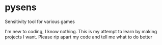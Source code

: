 # pysens
Sensitivity tool for various games

I'm new to coding, I know nothing. This is my attempt to learn by making projects I want. Please rip apart my code and tell me what to do better
